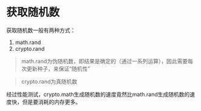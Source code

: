 # 获取随机数
获取随机数一般有两种方式：
1. math.rand 
2. crypto.rand

> math.rand为伪随机数，即结果是确定的（通过一系列运算），因此需要每次更新种子，来保证“随机性”

> crypto.rand为真随机数

经过性能测试，crypto.math生成随机数的速度竟然比math.rand生成随机数的速度快，但是要消耗的内存更多。